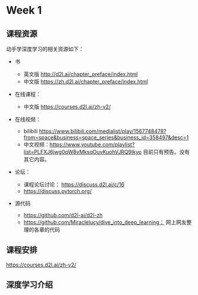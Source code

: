 # Week 1

## 课程资源

动手学深度学习的相关资源如下：

- 书

  - 英文版 http://d2l.ai/chapter_preface/index.html
  - 中文版 https://zh.d2l.ai/chapter_preface/index.html


- 在线课程：

  - 中文版 https://courses.d2l.ai/zh-v2/

- 在线视频：

  - bilibili https://www.bilibili.com/medialist/play/1567748478?from=space&business=space_series&business_id=358497&desc=1
  - 中文视频：https://www.youtube.com/playlist?list=PLFXJ6jwg0qW8vMksqOuvKuohVJRQ9Ikyo 目前只有预告。没有其它内容。

- 论坛：

  - 课程论坛讨论： https://discuss.d2l.ai/c/16
  - https://discuss.pytorch.org/

- 源代码
  - https://github.com/d2l-ai/d2l-zh 
  - https://github.com/Miraclelucy/dive_into_deep_learning： 网上网友整理的各章的代码


## 课程安排

https://courses.d2l.ai/zh-v2/

## 深度学习介绍









